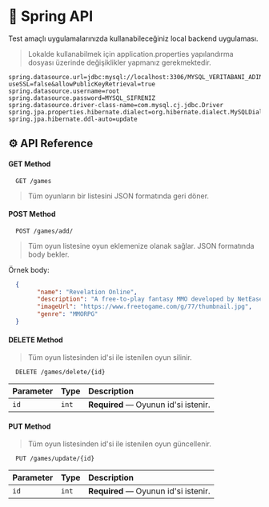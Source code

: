 # 🔗 Spring API
Test amaçlı uygulamalarınızda kullanabileceğiniz local backend uygulaması.
> Lokalde kullanabilmek için application.properties yapılandırma dosyası üzerinde değişiklikler yapmanız gerekmektedir.

```properties
spring.datasource.url=jdbc:mysql://localhost:3306/MYSQL_VERITABANI_ADINIZ?useSSL=false&allowPublicKeyRetrieval=true
spring.datasource.username=root
spring.datasource.password=MYSQL_SIFRENIZ
spring.datasource.driver-class-name=com.mysql.cj.jdbc.Driver
spring.jpa.properties.hibernate.dialect=org.hibernate.dialect.MySQLDialect
spring.jpa.hibernate.ddl-auto=update
```

## ⚙️ API Reference

#### GET Method

```http
  GET /games
```
> Tüm oyunların bir listesini JSON formatında geri döner.

#### POST Method

```http
  POST /games/add/
```
> Tüm oyun listesine oyun eklemenize olanak sağlar.
JSON formatında body bekler.

Örnek body: 
```json
  {
        "name": "Revelation Online",
        "description": "A free-to-play fantasy MMO developed by NetEase and published by My.com.",
        "imageUrl": "https://www.freetogame.com/g/77/thumbnail.jpg",
        "genre": "MMORPG"
  }
```

#### DELETE Method
> Tüm oyun listesinden id'si ile istenilen oyun silinir.
```http
  DELETE /games/delete/{id}
```

| Parameter | Type     | Description                       |
| :-------- | :------- | :-------------------------------- |
| `id`      | `int` | **Required** — Oyunun id'si istenir. |


#### PUT Method
> Tüm oyun listesinden id'si ile istenilen oyun güncellenir.

```http
  PUT /games/update/{id}
```
| Parameter | Type     | Description                       |
| :-------- | :------- | :-------------------------------- |
| `id`      | `int` | **Required** — Oyunun id'si istenir. |


